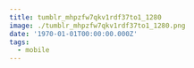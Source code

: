 ```yaml
---
title: tumblr_mhpzfw7qkv1rdf37to1_1280
image: ./tumblr_mhpzfw7qkv1rdf37to1_1280.png
date: '1970-01-01T00:00:00.000Z'
tags:
  - mobile
---
```


